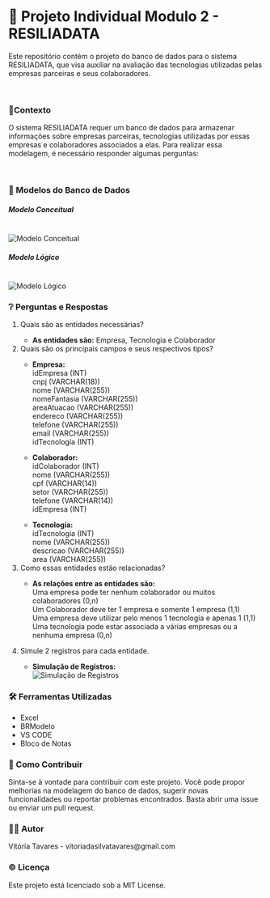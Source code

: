<h1>🎲 Projeto Individual Modulo 2 - RESILIADATA</h1>
<p>Este repositório contém o projeto do banco de dados para o sistema RESILIADATA, que visa auxiliar na avaliação das tecnologias utilizadas pelas empresas parceiras e seus colaboradores.</p>
<br>
<h3>📌Contexto</h3>
<p>O sistema RESILIADATA requer um banco de dados para armazenar informações sobre empresas parceiras, tecnologias utilizadas por essas empresas e colaboradores associados a elas. Para realizar essa modelagem, é necessário responder algumas perguntas:</p>
<br>
<h3>📌 Modelos do Banco de Dados</h3>
    <h5>Modelo Conceitual</h5>
    <br>
    <img src="" alt="Modelo Conceitual" title="Modelo Conceitual">
    <br>
    <h5>Modelo Lógico</h5>
    <br>
    <img src="" alt="Modelo Lógico" title="Modelo Lógico">
    <br>
<h3>❔ Perguntas e Respostas</h3>
<ol>
    <li>Quais são as entidades necessárias?</li>
        <ul><li><strong>As entidades são:</strong> Empresa, Tecnologia e Colaborador</li></ul>
    <li>Quais são os principais campos e seus respectivos tipos?</li>
        <ul><li><strong>Empresa:</strong><br>
            idEmpresa (INT)<br>
            cnpj (VARCHAR(18))<br>
            nome (VARCHAR(255))<br>
            nomeFantasia (VARCHAR(255))<br>
            areaAtuacao (VARCHAR(255))<br>
            endereco (VARCHAR(255))<br>
            telefone (VARCHAR(255))<br>
            email (VARCHAR(255))<br>
            idTecnologia (INT)<br>
        </li></ul>
        <ul><li><strong>Colaborador:</strong><br>
            idColaborador (INT)<br>
            nome (VARCHAR(255))<br>
            cpf (VARCHAR(14))<br>
            setor (VARCHAR(255))<br>
            telefone (VARCHAR(14))<br>
            idEmpresa (INT)<br>
        </li></ul>
        <ul><li><strong>Tecnologia:</strong><br>
            idTecnologia (INT)<br>
            nome (VARCHAR(255))<br>
            descricao (VARCHAR(255))<br>
            area (VARCHAR(255))<br>
        </li></ul>
    <li>Como essas entidades estão relacionadas?</li>
        <ul><li><p><strong>As relações entre as entidades são:</strong><br>
            Uma empresa pode ter nenhum colaborador ou muitos colaboradores (0,n)<br>
            Um Colaborador deve ter 1 empresa e somente 1 empresa (1,1)<br>
            Uma empresa deve utilizar pelo menos 1 tecnologia e apenas 1 (1,1)<br>
            Uma tecnologia pode estar associada a várias empresas ou a nenhuma empresa (0,n)<br>
        </p></li></ul>
    <li>Simule 2 registros para cada entidade.</li>
        <ul><li><strong>Simulação de Registros:<br></strong>
            <img src="" alt="Simulação de Registros" title="Simulação de Registros"><br>
        </li></ul>
</ol>

<h3>🛠 Ferramentas Utilizadas</h3>
    <ul>
        <li>Excel</li>
        <li>BRModelo</li>
        <li>VS CODE</li>
        <li>Bloco de Notas</li>
    </ul>

<h3>📌 Como Contribuir</h3>
<p>Sinta-se à vontade para contribuir com este projeto. Você pode propor melhorias na modelagem do banco de dados, sugerir novas funcionalidades ou reportar problemas encontrados. Basta abrir uma issue ou enviar um pull request.</p>

<h3>👨‍💻 Autor</h3>
<p>Vitória Tavares - vitoriadasilvatavares@gmail.com</p>

<h3>© Licença</h3>
Este projeto está licenciado sob a MIT License.
